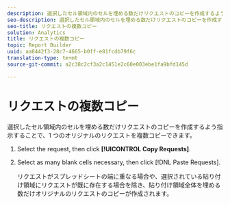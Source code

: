 ```yaml
---
description: 選択したセル領域内のセルを埋める数だけリクエストのコピーを作成するよう指示することで、1 つのオリジナルのリクエストを複数コピーできます。
seo-description: 選択したセル領域内のセルを埋める数だけリクエストのコピーを作成するよう指示することで、1 つのオリジナルのリクエストを複数コピーできます。
seo-title: リクエストの複数コピー
solution: Analytics
title: リクエストの複数コピー
topic: Report Builder
uuid: aa8442f3-28c7-4665-b0ff-e81fcdb79f6c
translation-type: tm+mt
source-git-commit: a2c38c2cf3a2c1451e2c60e003ebe1fa9bfd145d

---
```



# リクエストの複数コピー

選択したセル領域内のセルを埋める数だけリクエストのコピーを作成するよう指示することで、1 つのオリジナルのリクエストを複数コピーできます。

1. Select the request, then click **[!UICONTROL Copy Requests]**.
1. Select as many blank cells necessary, then click [!DNL Paste Requests].

   リクエストがスプレッドシートの端に重なる場合や、選択されている貼り付け領域にリクエストが既に存在する場合を除き、貼り付け領域全体を埋める数だけオリジナルのリクエストのコピーが作成されます。

